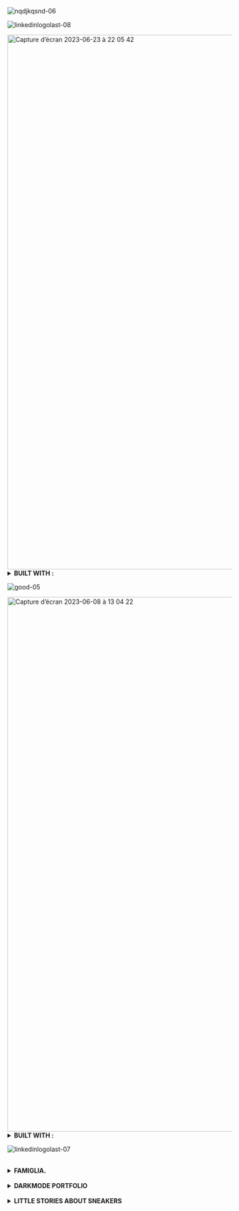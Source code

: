 
![nqdjkqsnd-06](https://github.com/Alicexplore/Alicexplore/assets/102388803/de6e27ca-ff67-4df6-8436-c9c4fd3f3f86)

<!-- ![rffsfsedf-06](https://github.com/Alicexplore/Alicexplore/assets/102388803/5d67f597-d538-4e35-8f73-91c8141ef5bf)  -->

![linkedinlogolast-08](https://github.com/Alicexplore/Alicexplore/assets/102388803/b0f21c29-b3b3-458f-81fc-d9ef120770a4)

<img width="1200px" alt="Capture d’écran 2023-06-23 à 22 05 42" src="https://github.com/Alicexplore/Alicexplore/assets/102388803/a28952e2-e06e-414e-999e-e8c2bafd98d9">


<details>
<summary><b>BUILT WITH : </b></summary>
 
[![My Skills](https://skillicons.dev/icons?i=ember,js,html,scss,nodejs,vscode,github,git)](https://skillicons.dev)

</details>


![good-05](https://github.com/Alicexplore/Alicexplore/assets/102388803/488d06fe-abc7-4db7-a183-1417d32cb6de)


<img width="1200px" alt="Capture d’écran 2023-06-08 à 13 04 22" src="https://github.com/Alicexplore/Alicexplore/assets/102388803/4008501a-f5f8-4d57-b42d-56e6d98852f5">


<details>
 
<summary><b>BUILT WITH : </b></summary>

[![My Skills](https://skillicons.dev/icons?i=ember,js,html,css,nodejs,vscode,github,git)](https://skillicons.dev)

</details>

![linkedinlogolast-07](https://github.com/Alicexplore/Alicexplore/assets/102388803/edda993b-d4ff-49e7-a196-e425774ea942)

<br />

<details>
<summary><b> FAMIGLIA. <!-- { DESIGNED && DEVELOPED } --> </b></summary>


<br />



<img width="1200px" alt="Capture d’écran 2023-04-13 à 19 04 53" src="https://user-images.githubusercontent.com/102388803/231833260-6d375913-b7f9-4327-ad5c-4c7c0be734ad.png">

<details>
 
<summary><b>BUILT WITH :</b></summary> 

[![My Skills](https://skillicons.dev/icons?i=react,tailwind,vite,js,html,css,vscode,ai,figma,github,git)](https://skillicons.dev)

</details>

</details>

<br />

<details>
<summary><b> DARKMODE PORTFOLIO <!-- { DESIGNED && DEVELOPED } --> </b></summary>

  <br />


<img width="1200px" alt="Capture d’écran 2023-04-17 à 15 11 43" src="https://user-images.githubusercontent.com/102388803/232495308-237ed876-a45d-4e6a-87df-86891a875ff4.png">

<details>

<summary><b>BUILT WITH :</b></summary> 

[![My Skills](https://skillicons.dev/icons?i=react,tailwind,vite,js,html,css,vscode,ai,figma,github,git)](https://skillicons.dev)

</details>

https://the-portfolio-project.vercel.app/

</details>

<br />

<details>

<summary><b> LITTLE STORIES ABOUT SNEAKERS <!-- { DESIGNED && DEVELOPED } --> </b></summary>


<br />

<img width="1200px" alt="Capture d’écran 2023-04-01 à 20 31 27" src="https://user-images.githubusercontent.com/102388803/229308368-be4de66b-c54c-49e5-b453-ba959c44f569.png"> 

<details>

<summary><b>BUILT WITH :</b></summary> 

[![My Skills](https://skillicons.dev/icons?i=react,tailwind,vite,js,html,css,vscode,ai,figma,github,git)](https://skillicons.dev)

</details>

</details>
